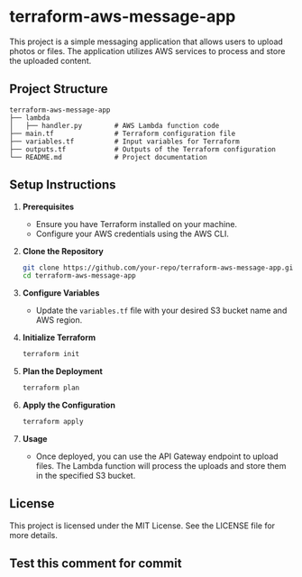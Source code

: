# terraform-aws-message-app

This project is a simple messaging application that allows users to upload photos or files. The application utilizes AWS services to process and store the uploaded content.

## Project Structure

```
terraform-aws-message-app
├── lambda
│   ├── handler.py        # AWS Lambda function code
├── main.tf               # Terraform configuration file
├── variables.tf          # Input variables for Terraform
├── outputs.tf            # Outputs of the Terraform configuration
└── README.md             # Project documentation
```

## Setup Instructions

1. **Prerequisites**
   - Ensure you have Terraform installed on your machine.
   - Configure your AWS credentials using the AWS CLI.

2. **Clone the Repository**
   ```bash
   git clone https://github.com/your-repo/terraform-aws-message-app.git
   cd terraform-aws-message-app
   ```

3. **Configure Variables**
   - Update the `variables.tf` file with your desired S3 bucket name and AWS region.

4. **Initialize Terraform**
   ```bash
   terraform init
   ```

5. **Plan the Deployment**
   ```bash
   terraform plan
   ```

6. **Apply the Configuration**
   ```bash
   terraform apply
   ```

7. **Usage**
   - Once deployed, you can use the API Gateway endpoint to upload files. The Lambda function will process the uploads and store them in the specified S3 bucket.

## License

This project is licensed under the MIT License. See the LICENSE file for more details.

## Test this comment for commit
